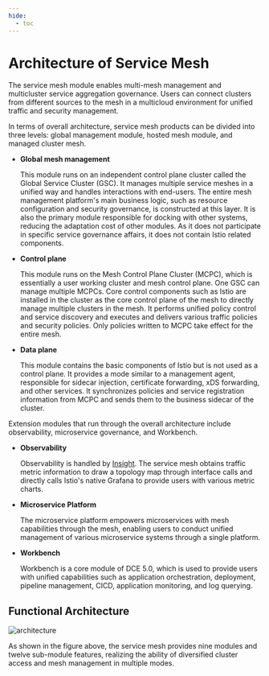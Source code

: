 ```yaml
---
hide:
  - toc
---
```


# Architecture of Service Mesh

The service mesh module enables multi-mesh management and multicluster service aggregation governance. Users can connect clusters from different sources to the mesh in a multicloud environment for unified traffic and security management.

In terms of overall architecture, service mesh products can be divided into three levels: global management module, hosted mesh module, and managed cluster mesh.

- **Global mesh management**

    This module runs on an independent control plane cluster called the Global Service Cluster (GSC). It manages multiple service meshes in a unified way and handles interactions with end-users. The entire mesh management platform's main business logic, such as resource configuration and security governance, is constructed at this layer. It is also the primary module responsible for docking with other systems, reducing the adaptation cost of other modules. As it does not participate in specific service governance affairs, it does not contain Istio related components.

- **Control plane**

    This module runs on the Mesh Control Plane Cluster (MCPC), which is essentially a user working cluster and mesh control plane. One GSC can manage multiple MCPCs. Core control components such as Istio are installed in the cluster as the core control plane of the mesh to directly manage multiple clusters in the mesh. It performs unified policy control and service discovery and executes and delivers various traffic policies and security policies. Only policies written to MCPC take effect for the entire mesh.

- **Data plane**

    This module contains the basic components of Istio but is not used as a control plane. It provides a mode similar to a management agent, responsible for sidecar injection, certificate forwarding, xDS forwarding, and other services. It synchronizes policies and service registration information from MCPC and sends them to the business sidecar of the cluster.

Extension modules that run through the overall architecture include observability, microservice governance, and Workbench.

- **Observability**

    Observability is handled by [Insight](../../../insight/intro/index.md). The service mesh obtains traffic metric information to draw a topology map through interface calls and directly calls Istio's native Grafana to provide users with various metric charts.

- **Microservice Platform**

    The microservice platform empowers microservices with mesh capabilities through the mesh, enabling users to conduct unified management of various microservice systems through a single platform.

- **Workbench**

    Workbench is a core module of DCE 5.0, which is used to provide users with unified capabilities such as application orchestration, deployment, pipeline management, CICD, application monitoring, and log querying.

## Functional Architecture

![architecture](https://docs.daocloud.io/daocloud-docs-images/docs/en/docs/mspider/images/architect.png)

As shown in the figure above, the service mesh provides nine modules and twelve sub-module features, realizing the ability of diversified cluster access and mesh management in multiple modes.
